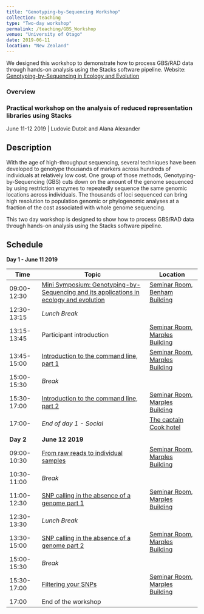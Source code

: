 ```yaml
---
title: "Genotyping-by-Sequencing Workshop"
collection: teaching
type: "Two-day workshop"
permalink: /teaching/GBS_Workshop
venue: "University of Otago"
date: 2019-06-11
location: "New Zealand"
---
```


We designed this workshop to demonstrate how to process GBS/RAD data through hands-on analysis using the Stacks software pipeline. 
Website: [Genotyping-by-Sequencing in Ecology and Evolution](https://otagomohio.github.io/2019-06-11_GBS_EE/)

### Overview

### Practical workshop on the analysis of reduced representation libraries using Stacks

June 11-12 2019 \| Ludovic Dutoit and Alana Alexander

## Description
With the age of high\-throughput sequencing, several techniques have been developed to
genotype thousands of markers across hundreds of individuals at relatively low cost. One
group of those methods, Genotyping\-by\-Sequencing (GBS) cuts down on the amount of the genome sequenced
by using restriction enzymes to repeatedly sequence the same genomic locations across
individuals. The thousands of loci sequenced can bring high resolution to population
genomic or phylogenomic analyses at a fraction of the cost associated with whole genome
sequencing.

This two day workshop is designed to show how to process GBS/RAD data through
hands\-on analysis using the Stacks software pipeline.

## Schedule

**Day 1 - June 11 2019**

Time | Topic | Location |
------|------|-----|
09:00-12:30 | [Mini Symposium: Genotyping-by-Sequencing and its applications in ecology and evolution](https://otagomohio.github.io/2019-06-11_GBS_EE/sessions/minisymposium.md) | [Seminar Room, Benham Building](https://goo.gl/maps/62XWtwgqsKxKir4V9) |
12:30-13:15 | *Lunch Break* | |
13:15-13:45 | Participant introduction | [Seminar Room, Marples Building](https://goo.gl/maps/62XWtwgqsKxKir4V9) |
13:45-15:00 | [Introduction to the command line, part 1](https://otagomohio.github.io/2019-06-11_GBS_EE/sessions/Introcommandline) | [Seminar Room, Marples Building](https://goo.gl/maps/62XWtwgqsKxKir4V9) |
15:00-15:30 | *Break* | |
15:30-17:00 | [Introduction to the command line, part 2](https://otagomohio.github.io/2019-06-11_GBS_EE/sessions/Introcommandline) | [Seminar Room, Marples Building](https://goo.gl/maps/62XWtwgqsKxKir4V9) |
17:00- | *End of day 1 - Social* | [The captain Cook hotel](https://goo.gl/maps/NjKa1BaWLUEhYv93A)|
 | | |
**Day 2** | **June 12 2019** | |
09:00-10:30 | [From raw reads to individual samples](https://otagomohio.github.io/2019-06-11_GBS_EE/sessions/stacks)  | [Seminar Room, Marples Building](https://goo.gl/maps/62XWtwgqsKxKir4V9) |
10:30-11:00 | *Break* | |
11:00-12:30 | [SNP calling in the absence of a genome part 1](https://otagomohio.github.io/2019-06-11_GBS_EE/sessions/stacks) | [Seminar Room, Marples Building](https://goo.gl/maps/62XWtwgqsKxKir4V9) |
12:30-13:30 | *Lunch Break* | |
13:30-15:00 | [SNP calling in the absence of a genome part 2](https://otagomohio.github.io/2019-06-11_GBS_EE/sessions/stacks) | [Seminar Room, Marples Building](https://goo.gl/maps/62XWtwgqsKxKir4V9) |
15:00-15:30 | *Break* | |
15:30-17:00 | [Filtering your SNPs](https://otagomohio.github.io/2019-06-11_GBS_EE/sessions/filteringSNPs) | [Seminar Room, Marples Building](https://goo.gl/maps/62XWtwgqsKxKir4V9) |
17:00 | End of the workshop | | 
